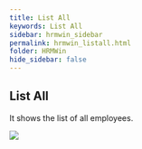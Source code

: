 ```yaml
---
title: List All
keywords: List All
sidebar: hrmwin_sidebar
permalink: hrmwin_listall.html
folder: HRMWin   
hide_sidebar: false
---
```


## List All

It shows the list of all employees.

![](http://docs.risersoft.com/hrmnirvana/ImagesExt/image8_236.jpg)

